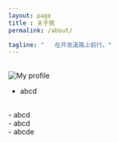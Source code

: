 ```yaml
---
layout: page
title : 关于我
permalink: /about/

tagline: "   在开发道路上前行。"
---
```


<br>

<div class="about">

<img itemprop="image" class="img-rounded about_perfil" src="https://github.com/daysleep666/mine/blob/master/assets/img/sharding-gerenciamento-usuarios/headimg.jpeg?raw=true" alt="My profile">

- abcd
<br>
- abcd
<br>
- abcd
<br> 
- abcde

</div>